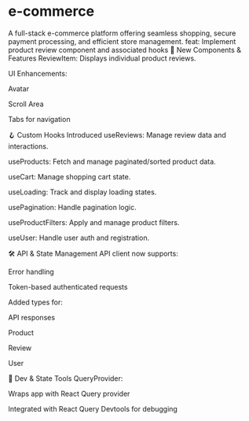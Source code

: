 # e-commerce
A full-stack e-commerce platform offering seamless shopping, secure payment processing, and efficient store management.
feat: Implement product review component and associated hooks
🧩 New Components & Features
ReviewItem: Displays individual product reviews.

UI Enhancements:

Avatar

Scroll Area

Tabs for navigation

🪝 Custom Hooks Introduced
useReviews: Manage review data and interactions.

useProducts: Fetch and manage paginated/sorted product data.

useCart: Manage shopping cart state.

useLoading: Track and display loading states.

usePagination: Handle pagination logic.

useProductFilters: Apply and manage product filters.

useUser: Handle user auth and registration.

🛠️ API & State Management
API client now supports:

Error handling

Token-based authenticated requests

Added types for:

API responses

Product

Review

User

🔧 Dev & State Tools
QueryProvider:

Wraps app with React Query provider

Integrated with React Query Devtools for debugging